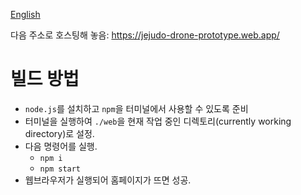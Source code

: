 [English](./README.md)


다음 주소로 호스팅해 놓음: https://jejudo-drone-prototype.web.app/


# 빌드 방법

* `node.js`를 설치하고 `npm`을 터미널에서 사용할 수 있도록 준비
* 터미널을 실행하여 `./web`을 현재 작업 중인 디렉토리(currently working directory)로 설정.
* 다음 명령어를 실행.
    * `npm i`
    * `npm start`
* 웹브라우저가 실행되어 홈페이지가 뜨면 성공.
